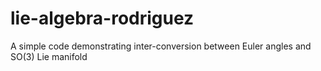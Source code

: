 # lie-algebra-rodriguez
A simple code demonstrating inter-conversion between Euler angles and SO(3) Lie manifold
